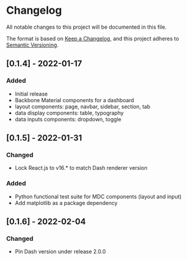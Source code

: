 # Changelog
All notable changes to this project will be documented in this file.

The format is based on [Keep a Changelog](https://keepachangelog.com/en/1.0.0/),
and this project adheres to [Semantic Versioning](https://semver.org/spec/v2.0.0.html).

## [0.1.4] - 2022-01-17
### Added
 - Initial release
 - Backbone Material components for a dashboard
 - layout components: page, navbar, sidebar, section, tab
 - data display components: table, typography
 - data inputs components: dropdown, toggle

## [0.1.5] - 2022-01-31
### Changed
 - Lock React.js to v16.* to match Dash renderer version
### Added
 - Python functional test suite for MDC components (layout and input)
 - Add matplotlib as a package dependency

## [0.1.6] - 2022-02-04
### Changed
 - Pin Dash version under release 2.0.0
